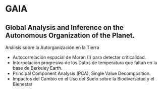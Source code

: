 # GAIA

## Global Analysis and Inference on the Autonomous Organization of the Planet. 

Análisis sobre la Autorganización en la Tierra 

+ Autocorrelación espacial de Moran (I) para detectar criticalidad.
+ Interpolación progresiva de los Datos de temperatura que faltan en la base de Berkeley Earth.
+ Principal Component Analysis (PCA), Single Value Decomposition.
+ Impactos del Cambio en el Uso del Suelo sobre la Biodiversidad y el Bienestar 
